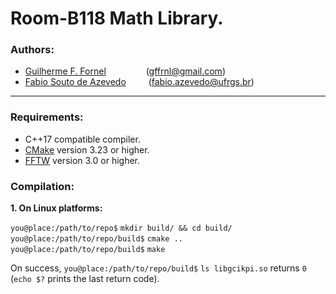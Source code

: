 # Room-B118 Math Library.

### Authors:
* [Guilherme F. Fornel](https://github.com/gffrnl)             &emsp;&emsp;&emsp;&emsp;                    (<gffrnl@gmail.com>)
* [Fabio Souto de Azevedo](https://github.com/fazedo)          &emsp;&emsp;                                (<fabio.azevedo@ufrgs.br>)

---
### Requirements:
  - C++17 compatible compiler.
  - [CMake](https://cmake.org/) version 3.23 or higher.
  - [FFTW](https://www.fftw.org/) version 3.0 or higher.

### Compilation:

**1. On Linux platforms:**

  ``you@place:/path/to/repo$`` ``mkdir build/ && cd build/``<br>
  ``you@place:/path/to/repo/build$`` ``cmake ..``<br>
  ``you@place:/path/to/repo/build$`` ``make``<br>

  On success, ``you@place:/path/to/repo/build$`` ``ls libgcikpi.so`` returns ``0`` (``echo $?`` prints the last return code).
